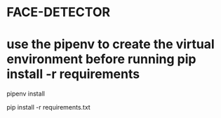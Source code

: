 # FACE-DETECTOR


# use the pipenv to create the virtual environment before running pip install -r requirements
pipenv install 

pip install -r requirements.txt

